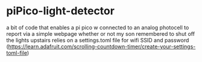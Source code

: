 # piPico-light-detector
a bit of code that enables a pi pico w connected to an analog photocell to report via a simple webpage whether or not my son remembered to shut off the lights upstairs
relies on a settings.toml file for wifi SSID and password (https://learn.adafruit.com/scrolling-countdown-timer/create-your-settings-toml-file)
